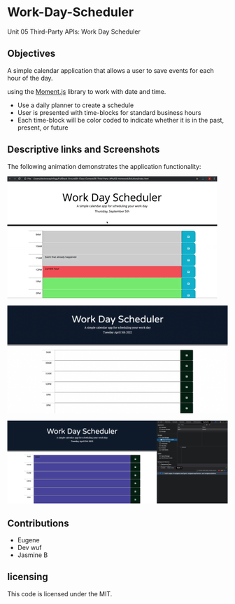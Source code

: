 # Work-Day-Scheduler

Unit 05 Third-Party APIs: Work Day Scheduler

## Objectives

A simple calendar application that allows a user to save events for each hour of the day. 

using the [Moment.js](https://momentjs.com/) library to work with date and time. 


- Use a daily planner to create a schedule
- User is presented with time-blocks for standard business hours
- Each time-block will be color coded to indicate whether it is in the past, present, or future
## Descriptive links and Screenshots

The following animation demonstrates the application functionality:

![A user clicks on slots on the color-coded calendar and edits the events.](./img/05-third-party-apis-homework-demo.gif)

![](./assets/img/Screen%20Shot%202022-04-05%20at%2012.37.37%20AM.png)

![](./assets/img/Screen%20Shot%202022-04-05%20at%2012.54.50%20AM.png)

## Contributions

- Eugene
- Dev wuf
- Jasmine B

## licensing

This code is licensed under the MIT.
